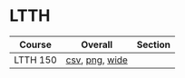 # LTTH

| Course | Overall | Section |
| ------ | ------- | ------- |
| LTTH 150 | [csv](https://github.com/UCSD-Historical-Enrollment-Data/2022Fall/blob/main/overall/LTTH%20150.csv), [png](https://raw.githubusercontent.com/UCSD-Historical-Enrollment-Data/2022Fall/main/plot_overall/LTTH%20150.png), [wide](https://raw.githubusercontent.com/UCSD-Historical-Enrollment-Data/2022Fall/main/plot_overall_wide/LTTH%20150.png) |  |
